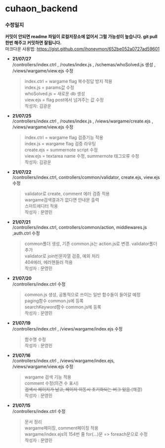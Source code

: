 # cuhaon_backend
### 수정일지
__커밋이 안되면 readme 파일이 로컬저장소에 없어서 그럴 가능성이 높습니다. git pull한번 해주고 커밋하면 잘됩니다.__  
마크다운 사용법: https://gist.github.com/ihoneymon/652be052a0727ad59601  
+ __21/07/27__  
  /controllers/index.ctrl , /routes/index.js , /schemas/whoSolved.js 생성 , /views/wargame/view.ejs 수정  
  >index.ctrl = wargame flag 복수정답 방지 적용  
  >index.js = params값 수정  
  >whoSolved.js = 새로운 db 생성  
  >view.ejs = flag post에서 넘겨주는 값 수정  
  >작성자: 김광운  

+ __21/07/25__  
  /controllers/index.ctrl , /routes/index.js , /views/wargame/create.ejs , /views/wargame/view.ejs 수정  
  >index.ctrl = wargame flag 검증기능 적용  
  >index.js = wargame flag 검증 라우팅  
  >create.ejs = summernote script 수정  
  >view.ejs = textarea name 수정, summernote 태그오류 수정  
  >작성자: 김광운  

+ __21/07/22__  
  /controllers/index.ctrl, controllers/common/validator, create.ejs, view.ejs 수정  
  >validator로 create, comment 에러 검증 적용   
  >wargame검색결과가 없다면 안내문 출력  
  >스마트에디터 적용   
  >작성자 : 문영민  

+ __21/07/21__  
  /controllers/index.ctrl, controllers/common/action, middlewares.js ,auth.ctrl 수정
  >common폴더 생성, 기존 common.js는 action.js로 변경. validator폴더 추가   
  >validator로 join빈문자열 검증, 예외 처리  
  >404에러, 에러핸들러 적용   
  >작성자 : 문영민   

+ __21/07/20__  
  /controllers/index.ctrl 수정  
  >common.js 생성, 공통적으로 쓰이는 일반 함수들이 들어갈 예정  
  >paging함수 common.js에 등록   
  >searchKeyword함수 common.js에 등록  
  >작성자 : 문영민  

+ __21/07/19__  
  /controllers/index.ctrl , /views/wargame/index.ejs 수정  
  >함수명 수정  
  >작성자 : 문영민  

+ __21/07/16__  
  /controllers/index.ctrl , /views/wargame/index.ejs, /views/wargame/view.ejs 수정  
  >wargame 검색 기능 적용  
  >comment 수정(의견 수 표시)  
  >~~검색시 페이지가 남고, 페이지 이동시 초기화되는 버그 있음.~~(해결)  
  >작성자 : 문영민  

+ __21/07/15__  
  /controllers/index.ctrl 수정  
  >문서 정리  
  >wargame페이징, comment페이징 적용  
  >wargame/index.ejs의 154번 줄 for(...)문 => foreach문으로 수정  
  >작성자 : 문영민  

  


